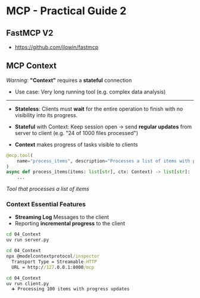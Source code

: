 # MCP - Practical Guide 2

## FastMCP V2

- https://github.com/jlowin/fastmcp

## MCP Context

*Warning*: **"Context"** requires a **stateful** connection
  - Use case: Very long running tool (e.g. complex data analysis)

---

- **Stateless**: Clients must **wait** for the entire operation to finish with no visibility into its progress.

- **Stateful** with Context: Keep session open -> send **regular updates** from server to client (e.g. "24 of 1000 files processed")

- **Context** makes progress of tasks visible to clients

```python
@mcp.tool(
    name="process_items", description="Processes a list of items with progress updates"
)
async def process_items(items: list[str], ctx: Context) -> list[str]:
    ...
```

*Tool that processes a list of items*

### Context Essential Features

* **Streaming Log** Messages to the client
* Reporting **incremental progress** to the client

```cmd
cd 04_Context
uv run server.py
```

```cmd
cd 04_Context
npx @modelcontextprotocol/inspector
  Transport Type = Streamable-HTTP
  URL = http://127.0.0.1:8000/mcp
```

```cmd
cd 04_Context
uv run client.py
  ➕ Processing 100 items with progress updates
```
